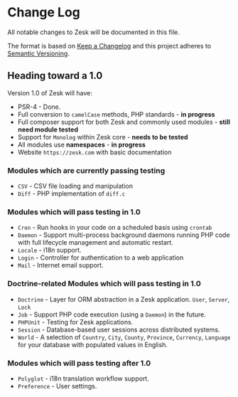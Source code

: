 # Change Log
<!-- @no-cannon -->

All notable changes to Zesk will be documented in this file.

The format is based on [Keep a Changelog](http://keepachangelog.com/en/1.0.0/) and this project adheres to [Semantic Versioning](http://semver.org/spec/v2.0.0.html).

## Heading toward a 1.0

Version 1.0 of Zesk will have:

- PSR-4 - Done.
- Full conversion to `camelCase` methods, PHP standards - **in progress**
- Full composer support for both Zesk and commonly used modules - **still need module tested**
- Support for `Monolog` within Zesk core - **needs to be tested**
- All modules use **namespaces** - **in progress**
- Website `https://zesk.com` with basic documentation

### Modules which are currently passing testing

- `CSV` - CSV file loading and manipulation
- `Diff` - PHP implementation of `diff.c`

### Modules which will pass testing in 1.0

- `Cron` - Run hooks in your code on a scheduled basis using `crontab`
- `Daemon` - Support multi-process background daemons running PHP code with full lifecycle management and automatic restart.
- `Locale` - i18n support.
- `Login` - Controller for authentication to a web application
- `Mail` - Internet email support.

### Doctrine-related Modules which will pass testing in 1.0

- `Doctrine` - Layer for ORM abstraction in a Zesk application. `User`, `Server`, `Lock`
- `Job` - Support PHP code execution (using a `Daemon`) in the future.
- `PHPUnit` - Testing for Zesk applications.
- `Session` - Database-based user sessions across distributed systems.
- `World` - A selection of `Country`, `City`, `County`, `Province`, `Currency`, `Language` for your database with populated values in English.

### Modules which will pass testing after 1.0

- `Polyglot` - i18n translation workflow support.
- `Preference` - User settings.

<!-- RELEASE-HERE -->
